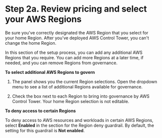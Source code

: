 # Step 2a\. Review pricing and select your AWS Regions<a name="pricing-and-regions"></a>

Be sure you've correctly designated the AWS Region that you select for your home Region\. After you've deployed AWS Control Tower, you can't change the home Region\.

In this section of the setup process, you can add any additional AWS Regions that you require\. You can add more Regions at a later time, if needed, and you can remove Regions from governance\. 

**To select additional AWS Regions to govern**

1. The panel shows you the current Region selections\. Open the dropdown menu to see a list of additional Regions available for governance\.

1. Check the box next to each Region to bring into governance by AWS Control Tower\. Your home Region selection is not editable\.

**To deny access to certain Regions**

To deny access to AWS resources and workloads in certain AWS Regions, select **Enabled** in the section for the Region deny guardrail\. By default, the setting for this guardrail is **Not enabled**\.